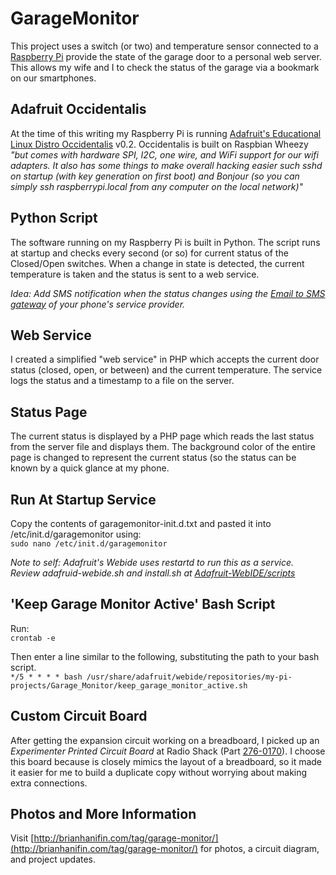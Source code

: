 # GarageMonitor
This project uses a switch (or two) and temperature sensor connected to a [Raspberry Pi](http://raspberrypi.org) provide the state of the garage door to a personal web server. This allows my wife and I to check the status of the garage via a bookmark on our smartphones.

## Adafruit Occidentalis
At the time of this writing my Raspberry Pi is running [Adafruit's Educational Linux Distro Occidentalis](http://learn.adafruit.com/adafruit-raspberry-pi-educational-linux-distro/overview) v0.2. Occidentalis is built on Raspbian Wheezy *"but comes with hardware SPI, I2C, one wire, and WiFi support for our wifi adapters. It also has some things to make overall hacking easier such sshd on startup (with key generation on first boot) and  Bonjour (so you can simply ssh raspberrypi.local from any computer on the local network)"*

## Python Script
The software running on my Raspberry Pi is built in Python. The script runs at startup and checks every second (or so) for current status of the Closed/Open switches. When a change in state is detected, the current temperature is taken and the status is sent to a web service.

*Idea: Add SMS notification when the status changes using the [Email to SMS gateway](http://en.wikipedia.org/wiki/List_of_SMS_gateways "List of SMS gateways - Wikipedia") of your phone's service provider.*

## Web Service
I created a simplified "web service" in PHP which accepts the current door status (closed, open, or between) and the current temperature. The service logs the status and a timestamp to a file on the server.

## Status Page
The current status is displayed by a PHP page which reads the last status from the server file and displays them. The background color of the entire page is changed to represent the current status (so the status can be known by a quick glance at my phone.

## Run At Startup Service
Copy the contents of garagemonitor-init.d.txt and pasted it into /etc/init.d/garagemonitor using:  
`sudo nano /etc/init.d/garagemonitor`

*Note to self: Adafruit's Webide uses restartd to run this as a service. Review adafruid-webide.sh and install.sh at [Adafruit-WebIDE/scripts](https://github.com/adafruit/Adafruit-WebIDE/tree/master/scripts)*

## 'Keep Garage Monitor Active' Bash Script
Run:  
`crontab -e`  

Then enter a line similar to the following, substituting the path to your bash script.   
`*/5 * * * * bash /usr/share/adafruit/webide/repositories/my-pi-projects/Garage_Monitor/keep_garage_monitor_active.sh`

## Custom Circuit Board
After getting the expansion circuit working on a breadboard, I picked up an *Experimenter Printed Circuit Board* at Radio Shack (Part [276-0170](http://http://www.radioshack.com/product/index.jsp?productId=2102846)). I choose this board because is closely mimics the layout of a breadboard, so it made it easier for me to build a duplicate copy without worrying about making extra connections.

## Photos and More Information
Visit [http://brianhanifin.com/tag/garage-monitor/](http://brianhanifin.com/tag/garage-monitor/) for photos, a circuit diagram, and project updates.